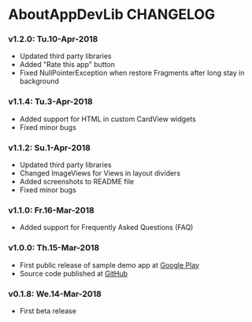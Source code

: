 AboutAppDevLib CHANGELOG
========================

### v1.2.0: Tu.10-Apr-2018
* Updated third party libraries
* Added "Rate this app" button
* Fixed NullPointerException when restore Fragments after long stay in background

### v1.1.4: Tu.3-Apr-2018
* Added support for HTML in custom CardView widgets
* Fixed minor bugs

### v1.1.2: Su.1-Apr-2018
* Updated third party libraries
* Changed ImageViews for Views in layout dividers
* Added screenshots to README file
* Fixed minor bugs

### v1.1.0: Fr.16-Mar-2018
* Added support for Frequently Asked Questions (FAQ)

### v1.0.0: Th.15-Mar-2018
* First public release of sample demo app at [Google Play](https://play.google.com/store/apps/details?id=net.ej3.libs.aboutappdevlib.app)
* Source code published at [GitHub](https://github.com/ej3dev/AboutAppDevLib)

### v0.1.8: We.14-Mar-2018
* First beta release
